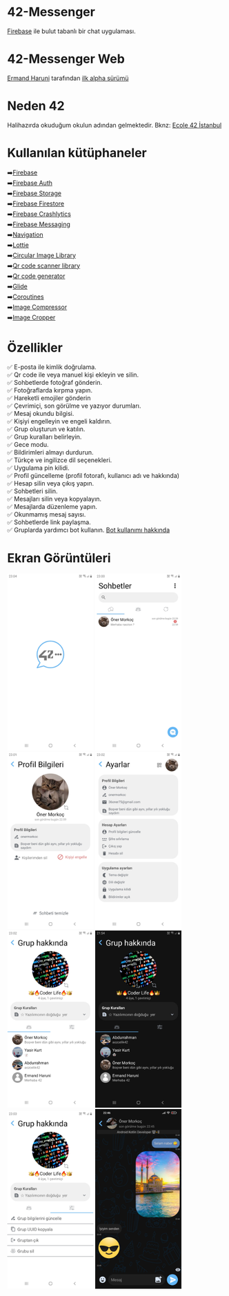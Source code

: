 # 42-Messenger
[Firebase](https://firebase.google.com/) ile bulut tabanlı bir chat uygulaması.

# 42-Messenger Web
[Ermand Haruni]() tarafından [ilk alpha sürümü](https://ermandh.github.io/42MessengerWeb)

# Neden 42
Halihazırda okuduğum okulun adından gelmektedir. Bknz: [Ecole 42 İstanbul](https://www.42istanbul.com.tr/#:~:text=2013%20y%C4%B1l%C4%B1nda%20Paris'de%20kurulan,derece%20veya%20kodlama%20deneyimi%20gerekmiyor.)

# Kullanılan kütüphaneler

➡️[Firebase](https://firebase.google.com/)<br/>
➡️[Firebase Auth](https://firebase.google.com/docs/auth?authuser=0&hl=en)<br/>
➡️[Firebase Storage](https://firebase.google.com/docs/storage?hl=en&authuser=0)<br/>
➡️[Firebase Firestore](https://firebase.google.com/docs/firestore?authuser=0&hl=en)<br/>
➡️[Firebase Crashlytics](https://firebase.google.com/docs/crashlytics)<br/>
➡️[Firebase Messaging](https://firebase.google.com/docs/cloud-messaging)<br/>
➡️[Navigation](https://developer.android.com/jetpack/androidx/releases/navigation)<br/>
➡️[Lottie](https://github.com/airbnb/lottie-android)<br/>
➡️[Circular Image Library](https://github.com/hdodenhof/CircleImageView)<br/>
➡️[Qr code scanner library](https://github.com/yuriy-budiyev/code-scanner)<br/>
➡️[Qr code generator](https://github.com/zxing/zxing)<br/>
➡️[Glide](https://github.com/bumptech/glide)<br/>
➡️[Coroutines](https://developer.android.com/kotlin/coroutines?gclid=Cj0KCQjworiXBhDJARIsAMuzAuyirwQkmqEXTkXUwRulIlNZGXIDtMGOmVfeNpM-sCcRtWLifySci58aAqVkEALw_wcB&gclsrc=aw.ds)<br/>
➡️[Image Compressor](https://github.com/Shouheng88/Compressor)<br/>
➡️[Image Cropper](https://github.com/CanHub/Android-Image-Cropper)<br/>

# Özellikler
✅ E-posta ile kimlik doğrulama.<br/>
✅ Qr code ile veya manuel kişi ekleyin ve silin.<br/>
✅ Sohbetlerde fotoğraf gönderin.<br/>
✅ Fotoğraflarda kırpma yapın.<br/>
✅ Hareketli emojiler gönderin<br/>
✅ Çevrimiçi, son görülme ve yazıyor durumları.<br/>
✅ Mesaj okundu bilgisi.<br/>
✅ Kişiyi engelleyin ve engeli kaldırın.<br/>
✅ Grup oluşturun ve katılın.<br/>
✅ Grup kuralları belirleyin.<br/>
✅ Gece modu.<br/>
✅ Bildirimleri almayı durdurun.</br>
✅ Türkçe ve ingilizce dil seçenekleri.<br/>
✅ Uygulama pin kilidi.<br/>
✅ Profil güncelleme (profil fotorafı, kullanıcı adı ve hakkında)<br/>
✅ Hesap silin veya çıkış yapın.<br/>
✅ Sohbetleri silin.<br/>
✅ Mesajları silin veya kopyalayın.<br/>
✅ Mesajlarda düzenleme yapın.<br/>
✅ Okunmamış mesaj sayısı.<br/>
✅ Sohbetlerde link paylaşma.<br/>
✅ Gruplarda yardımcı bot kullanın. [Bot kullanımı hakkında](https://github.com/onermorkoc/42-Messenger-Bot-Klavuz)</br>

# Ekran Görüntüleri
<img src="https://github.com/onermorkoc/42-Messenger/blob/main/images/Screenshot_1.jpg" width="200"> <img src="https://github.com/onermorkoc/42-Messenger/blob/main/images/Screenshot_2.jpg" width="200"> <img src="https://github.com/onermorkoc/42-Messenger/blob/main/images/Screenshot_3.jpg" width="200"> <img src="https://github.com/onermorkoc/42-Messenger/blob/main/images/Screenshot_4.jpg" width="200"> <img src="https://github.com/onermorkoc/42-Messenger/blob/main/images/Screenshot_5.jpg" width="200"> <img src="https://github.com/onermorkoc/42-Messenger/blob/main/images/Screenshot_6.jpg" width="200"> <img src="https://github.com/onermorkoc/42-Messenger/blob/main/images/Screenshot_7.jpg"  width="200"> <img src="https://github.com/onermorkoc/42-Messenger/blob/main/images/Screenshot-33.jpg"  width="200">
